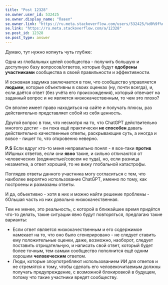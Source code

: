```yaml
---
title: "Post 12328"
se.owner.user_id: 532425
se.owner.display_name: "Павел"
se.owner.link: "https://ru.meta.stackoverflow.com/users/532425/%d0%9f%d0%b0%d0%b2%d0%b5%d0%bb"
se.link: "https://ru.meta.stackoverflow.com/a/12328"
se.post_id: 12328
se.post_type: answer
---
```

<p>Думаю, тут нужно копнуть чуть глубже:</p>
<p>Одна из глобальных целей сообщества - получить большую и доступную базу вопросов/ответов, которые будут <strong>одобрены</strong> <strong>участниками</strong> сообщества в своей правильности и эффективности.</p>
<p>И основная задумка заключается в том, что сообщество управляется <strong>людьми</strong>, которые  объективны в своих оценках (ну, почти всегда), и, если даётся ответ (без учёта его происхождения), который отвечает на заданный вопрос и не является низкокачественным, то чем это плохо?</p>
<p>Он вполне имеет право находиться на сайте и получать плюсы, раз действительно представляет собой из себя ценность.</p>
<p>Другой вопрос в том, что несмотря на то, что ChatGPT действительно многого достиг - он пока ещё практически <strong>не способен</strong> давать действительно качественные ответы, раскрывающие суть, а иногда и вовсе - пишет то, что откровенно неверно.</p>
<p><strong>P.S</strong> Если вдруг кто-то меня неправильно понял - я все-таки <strong>против</strong> ИИшных ответов, если они <strong>явно</strong> такие, и сильно отличаются от человеческих (водянистые/совсем не туда), но, если разница незаметна, а ответ хороший, то не вижу глобальной катастрофы.</p>
<p>Поглядев ответы данного участника могу согласиться с тем, что наиболее вероятно использование ChatGPT, именно по тому, как построены и размазаны ответы.</p>
<p>И да, объективно - хотя в них и можно найти решение проблемы - бОльшая часть из них довольно низкокачественная.</p>
<p>Тем не менее, это реальность, с которой в ближайшее время придётся что-то делать, такие ситуации явно будут повторяться, предлагаю такие варианты:</p>
<ul>
<li>Если  ответ является низкокачественным и его содержимое намекает на то, что оно было сгенерировано - не следует ставить ему положительные оценки, даже, возможно, наоборот, следует поставить отрицательную, и написать свой ответ, который будет более точным, тем самым сообщество пополнится ещё одним хорошим <strong>человеческим</strong> ответом.</li>
<li>Люди, которые злоупотребляют использованием ИИ для ответов и не стремятся к тому, чтобы сделать его человекочитаемым должны получать предупреждение, с возможной блокировкой в будущем, потому что такие участники вредят сообществу.</li>
</ul>

